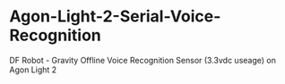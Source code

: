# Agon-Light-2-Serial-Voice-Recognition
DF Robot - Gravity Offline Voice Recognition Sensor (3.3vdc useage) on Agon Light 2
